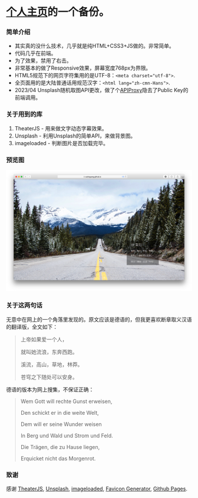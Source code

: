 # [个人主页](https://xubingyang.com)的一个备份。

### 简单介绍
* 其实真的没什么技术，几乎就是纯HTML+CSS3+JS做的。非常简单。
* 代码几乎在前端。
* 为了效果，禁用了右击。
* 非常基本的做了Responsive效果，屏幕宽度768px为界限。
* HTML5规范下的网页字符集用的是UTF-8：```<meta charset="utf-8">```.
* 全页面用的是大陆普通话用规范汉字：```<html lang="zh-cmn-Hans">```. 
* 2023/04 Unsplash随机取图API更改，做了个[APIProxy](https://github.com/xubingyang/apiProxyServer)隐去了Public Key的前端调用。

### 关于用到的库
1. TheaterJS - 用来做文字动态字幕效果。
2. Unsplash - 利用Unsplash的简单API，来做背景图。
3. imageloaded - 判断图片是否加载完毕。


### 预览图
![网站预览图](./screensnap.png)

### 关于这两句话
无意中在网上的一个角落里发现的。原文应该是德语的，但我更喜欢断章取义汉语的翻译版，全文如下：

>上帝如果爱一个人，
>
>就叫她流浪，东奔西跑。
>
>溪流，高山，草地，林莽。
>
>苍穹之下随处可以安身。

德语的版本为网上搜集，不保证正确：

>Wem Gott will rechte Gunst erweisen,
>
>Den schickt er in die weite Welt,
>
>Dem will er seine Wunder weisen
>
>In Berg und Wald und Strom und Feld.
>
>Die Trägen, die zu Hause liegen,
>
>Erquicket nicht das Morgenrot.

### 致谢
感谢 [TheaterJS](https://github.com/zhouzi/TheaterJS), [Unsplash](https://unsplash.com), [imageloaded](https://imagesloaded.desandro.com), [Favicon Generator](http://realfavicongenerator.net), [Github Pages](https://pages.github.com).
